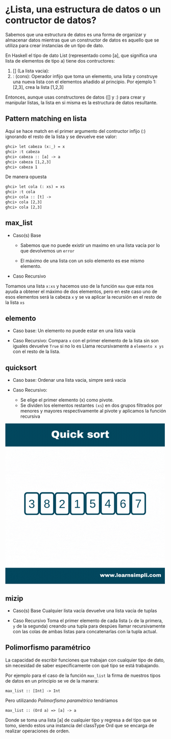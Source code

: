 # ¿Lista, una estructura de datos o un contructor de datos?

Sabemos que una estructura de datos es una forma de organizar y almacenar datos mientras que un constructor de datos es aquello que se utiliza para crear instancias de un tipo de dato.

En Haskell el tipo de dato List (representado como [a], que significa una lista de elementos de tipo a) tiene dos contructores:

1. [] (La lista vacia): 
2. : (cons): Operador infijo que toma un elemento, una lista y construye una nueva lista con el elementos añadido al principio. Por ejemplo 1:[2,3], crea la lista [1,2,3]

Entonces, aunque usas constructores de datos ([] y :) para crear y manipular listas, la lista en si misma es la estructura de datos resultante.

## Pattern matching en lista

Aquí se hace match en el primer argumento del contructor infijo (:) ignorando el resto de la lista y se devuelve ese valor:

	ghci> let cabeza (x:_) = x
	ghci> :t cabeza
	ghci> cabeza :: [a] -> a
	ghci> cabeza [1,2,3]
	ghci> cabeza 1
 
De manera opuesta

	ghci> let cola (: xs) = xs
	ghci> :t cola
	ghci> cola :: [t] ->
	ghci> cola [2,3]
	ghci> cola [2,3]
 

## max_list

 
- Caso(s) Base

  - Sabemos que no puede existir un maximo en una lista vacía por lo que devolvemos un `error`

  - El máximo de una lista con un solo elemento es ese mismo elemento.
   
- Caso Recursivo

Tomamos una lista `x:xs` y hacemos uso de la función `max` que esta nos ayuda a obtener el máximo de dos elementos, pero en este caso uno de esos elementos será la cabeza `x` y se va aplicar la recursión en el resto de la lista `xs`


## elemento
- Caso base:
Un elemento no puede estar en una lista vacía

- Caso Recursivo:
Compara `x` con  el primer elemento de la lista sin son iguales devuelve `True` si no lo es Llama recursivamente a `elemento x ys` con el resto de la lista. 		

## quicksort

- Caso base: 
Ordenar una lista vacia, simpre será vacia
  
- Caso Recursivo:
	
  - Se elige el primer elemento (x) como pivote.
  - Se dividen los elementos restantes `(xs`) en dos grupos filtrados por menores y mayores respectivamente al pivote y aplicamos la función recursiva

![quicksort_gif](./quicksort.gif)


## mizip

- Caso(s) Base
  Cualquier lista vacía devuelve una lista vacía de tuplas

- Caso Recursivo
  Toma el primer elemento de cada lista (`x` de la primera, `y` de la segunda) creando una tupla para despúes llamar recursivamente con las colas de ambas listas para concatenarlas con la tupla actual.


## Polimorfismo paramétrico

La capacidad de escribir funciones que trabajan con cualquier tipo de dato, sin necesidad de saber específicamente con qué tipo se está trabajando.

Por ejemplo para el caso de la función `max_list` la firma de nuestros tipos de datos en un principio se ve de la manera:

    max_list :: [Int] -> Int

Pero utilizando *Polimorfismo paramétrico* tendriamos

    max_list :: (Ord a) => [a] -> a

Donde se toma una lista [a] de cualquier tipo y regresa a del tipo que se tomo, siendo estos una instancia del classType Ord que se encarga de realizar operaciones de orden.
